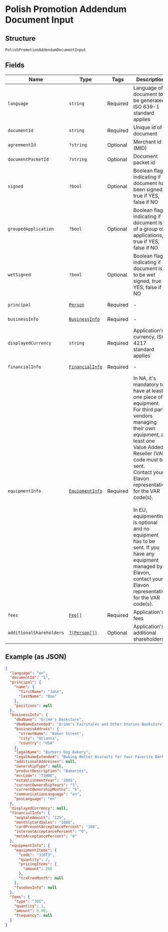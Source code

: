 
# Polish Promotion Addendum Document Input

## Structure

`PolishPromotionAddendumDocumentInput`

## Fields

| Name | Type | Tags | Description | Getter | Setter |
|  --- | --- | --- | --- | --- | --- |
| `language` | `string` | Required | Language of document to be generated,  ISO 639-1 standard applies | getLanguage(): string | setLanguage(string language): void |
| `documentId` | `string` | Required | Unique id of document | getDocumentId(): string | setDocumentId(string documentId): void |
| `agreementId` | `?string` | Optional | Merchant id (MID) | getAgreementId(): ?string | setAgreementId(?string agreementId): void |
| `documentPacketId` | `?string` | Optional | Document packet id | getDocumentPacketId(): ?string | setDocumentPacketId(?string documentPacketId): void |
| `signed` | `?bool` | Optional | Boolean flag indicating if document has been signed, true if  YES, false if NO | getSigned(): ?bool | setSigned(?bool signed): void |
| `groupedApplication` | `?bool` | Optional | Boolean flag indicating if document is of a group of applications, true if  YES, false if NO | getGroupedApplication(): ?bool | setGroupedApplication(?bool groupedApplication): void |
| `wetSigned` | `?bool` | Optional | Boolean flag indicating if document is to be wet signed, true if  YES, false if NO | getWetSigned(): ?bool | setWetSigned(?bool wetSigned): void |
| `principal` | [`Person`](../../doc/models/person.md) | Required | - | getPrincipal(): Person | setPrincipal(Person principal): void |
| `businessInfo` | [`BusinessInfo`](../../doc/models/business-info.md) | Required | - | getBusinessInfo(): BusinessInfo | setBusinessInfo(BusinessInfo businessInfo): void |
| `displayedCurrency` | `string` | Required | Application's currency, ISO 4217 standard applies | getDisplayedCurrency(): string | setDisplayedCurrency(string displayedCurrency): void |
| `financialInfo` | [`FinancialInfo`](../../doc/models/financial-info.md) | Required | - | getFinancialInfo(): FinancialInfo | setFinancialInfo(FinancialInfo financialInfo): void |
| `equipmentInfo` | [`EquipmentInfo`](../../doc/models/equipment-info.md) | Required | In NA, it's mandatory to have at least one piece of equipment. For third party vendors<br>managing their own equipment, at least one Value Added Reseller (VAR) code must be sent.<br>Contact your Elavon representative for the VAR code(s).<br><br>          In EU, equipmentInfo is optional and no equipment has to be sent. If you have any equipment <br>          managed by Elavon, contact your Elavon representative for the VAR code(s). | getEquipmentInfo(): EquipmentInfo | setEquipmentInfo(EquipmentInfo equipmentInfo): void |
| `fees` | [`Fee[]`](../../doc/models/fee.md) | Required | Application's fees | getFees(): array | setFees(array fees): void |
| `additionalShareholders` | [`?(Person[])`](../../doc/models/person.md) | Optional | Application's additional shareholders | getAdditionalShareholders(): ?array | setAdditionalShareholders(?array additionalShareholders): void |

## Example (as JSON)

```json
{
  "language": "en",
  "documentId": "1",
  "principal": {
    "name": {
      "firstName": "John",
      "lastName": "Doe"
    },
    "positions": null
  },
  "businessInfo": {
    "dbaName": "Grimm's Bookstore",
    "dbaNameExtended": "Grimm's Fairytales and Other Stories Bookstore",
    "businessAddress": {
      "streetName": "Baker Street",
      "city": "Atlanta",
      "country": "USA"
    },
    "legalName": "Barkers Dog Bakery",
    "legalNameExtended": "Baking Better Biscuits for Your Favorite Barkers Dog Bakery LLC",
    "additionalAddresses": null,
    "ownershipType": null,
    "productDescription": "Bakeries",
    "mccCode": "7399E",
    "establishmentYear": "2005",
    "currentOwnershipYears": "3",
    "currentOwnershipMonths": "6",
    "communicationLanguage": "en",
    "posLanguage": "en"
  },
  "displayedCurrency": null,
  "financialInfo": {
    "avgSaleAmount": "125",
    "monthlyCardSales": "1000",
    "cardPresentAcceptancePercent": "100",
    "internetAcceptancePercent": "0",
    "motoAcceptancePercent": "0"
  },
  "equipmentInfo": {
    "equipmentItems": {
      "code": "310T3",
      "quantity": 2,
      "pricingItems": {
        "amount": 200
      },
      "trxFreeMonth": null
    },
    "fuseboxInfo": null
  },
  "fees": {
    "type": "JOI",
    "quantity": 1,
    "amount": 9.99,
    "frequency": null
  }
}
```

